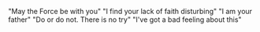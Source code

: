  "May the Force be with you"
 "I find your lack of faith disturbing"
 "I am your father"
 "Do or do not. There is no try"
 "I've got a bad feeling about this"